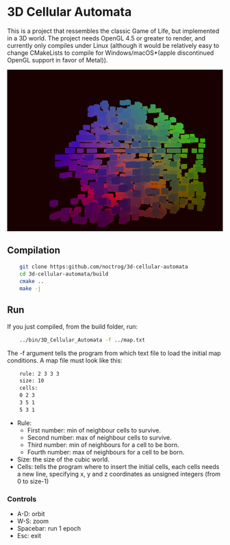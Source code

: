 # 3D Cellular Automata

This is a project that ressembles the classic Game of Life, but implemented in a 3D world. The
project needs OpenGL 4.5 or greater to render, and currently only compiles under Linux (although
it would be relatively easy to change CMakeLists to compile for Windows/macOS*(apple discontinued
OpenGL support in favor of Metal)).

![pic](img/presentation.png)

## Compilation

```bash
    git clone https:github.com/noctrog/3d-cellular-automata
    cd 3d-cellular-automata/build
    cmake ..
    make -j
```

## Run 

If you just compiled, from the build folder, run:

```bash
    ../bin/3D_Cellular_Automata -f ../map.txt
```

The -f argument tells the program from which text file to load the initial map conditions. A map
file must look like this:

```txt
    rule: 2 3 3 3
    size: 10
    cells:
    0 2 3
    3 5 1
    5 3 1
```

* Rule:
    * First number: min of neighbour cells to survive.
    * Second number: max of neighbour cells to survive.
    * Third number: min of neighbours for a cell to be born.
    * Fourth number: max of neighbours for a cell to be born.
* Size: the size of the cubic world.
* Cells: tells the program where to insert the initial cells, each cells needs a new line,
    specifying x, y and z coordinates as unsigned integers (from 0 to size-1)

### Controls

* A-D: orbit
* W-S: zoom
* Spacebar: run 1 epoch
* Esc: exit

